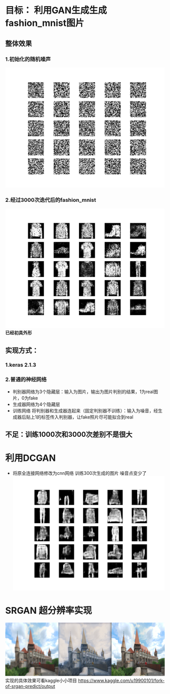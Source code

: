 # 目标： 利用GAN生成生成fashion_mnist图片
## 整体效果
### 1.初始化的随机噪声
![kkk   ](image/0.png "初始化的随机噪声")
### 2.经过3000次迭代后的fashion_mnist
![](image/2995.png "经过3000次迭代后")<br>
**已经初具外形**

## 实现方式：
### 1.keras 2.1.3
### 2.普通的神经网络
- 判别器网络为3个隐藏层：输入为图片，输出为图片判别的结果，1为real图片，0为fake
- 生成器网络为4个隐藏层
- 训练网络 将判别器和生成器连起来（固定判别器不训练）：输入为噪音，经生成器后贴上1的标签传入判别器，让fake照片尽可能拟合到real
## 不足：训练1000次和3000次差别不是很大
 
# 利用DCGAN 
- 将原全连接网络修改为cnn网络 训练300次生成的图片  噪音点变少了
![](image/dcgan_295.png "dcgan")

# SRGAN 超分辨率实现
![](image/srgan.png "dcgan")
实现的具体效果可看kaggle小小项目
https://www.kaggle.com/u19900101/fork-of-srgan-predict/output

